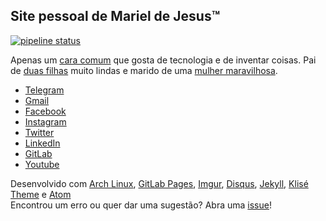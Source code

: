 ## Site pessoal de Mariel de Jesus™

[![pipeline status](https://gitlab.com/marieldejesus12/marieldejesus12.gitlab.io/badges/master/pipeline.svg)](https://gitlab.com/marieldejesus12/marieldejesus12.gitlab.io/-/commits/master)

Apenas um [cara comum](https://www.instagram.com/marieldejesus12/) que gosta de tecnologia e de inventar coisas. Pai de [duas filhas](https://www.facebook.com/photo?fbid=2993608304024304&set=a.313803925338102) muito lindas e marido de uma [mulher maravilhosa](https://www.instagram.com/ildenerramos12/).

 - [Telegram](https://t.me/marieldejesus12)
 - [Gmail](mailto:marieldejesus12@gmail.com)
 - [Facebook](https://www.facebook.com/marieldejesus12/)
 - [Instagram](https://www.instagram.com/marieldejesus12)
 - [Twitter](https://twitter.com/marieldejesus12)
 - [LinkedIn](https://www.linkedin.com/in/marieldejesus12)
 - [GitLab](https://gitlab.com/marieldejesus12)
 - [Youtube](https://www.youtube.com/marieldejesus12)

 Desenvolvido com [Arch Linux](https://www.archlinux.org/), [GitLab Pages](https://pages.gitlab.com/), [Imgur](https://imgur.com), [Disqus](https://disqus.com/), [Jekyll](https://jekyllrb.com/), [Klisé Theme](https://github.com/piharpi/jekyll-klise) e [Atom](https://atom.io/)
</br>Encontrou um erro ou quer dar uma sugestão? Abra uma [issue](https://github.com/marieldejesus12/marieldejesus12.github.io/issues/new)!
